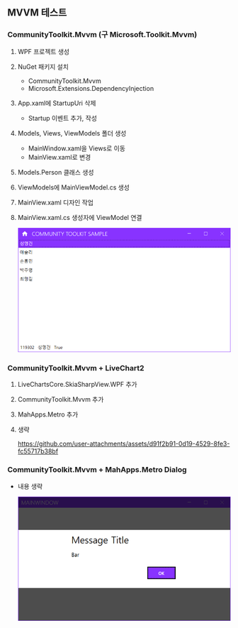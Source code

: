 ## MVVM 테스트

### CommunityToolkit.Mvvm (구 Microsoft.Toolkit.Mvvm)
1. WPF 프로젝트 생성
2. NuGet 패키지 설치 
    - CommunityToolkit.Mvvm
    - Microsoft.Extensions.DependencyInjection

3. App.xaml에 StartupUri 삭제
    - Startup 이벤트 추가, 작성
4. Models, Views, ViewModels 폴더 생성
    - MainWindow.xaml을 Views로 이동
    - MainView.xaml로 변경

5. Models.Person 클래스 생성
6. ViewModels에 MainViewModel.cs 생성
7. MainView.xaml 디자인 작업
8. MainView.xaml.cs 생성자에 ViewModel 연결

    <img src="./image/wpf9999.png" width="600">



### CommunityToolkit.Mvvm + LiveChart2
1. LiveChartsCore.SkiaSharpView.WPF 추가
2. CommunityToolkit.Mvvm 추가
3. MahApps.Metro 추가
4. 생략

    https://github.com/user-attachments/assets/d91f2b91-0d19-4529-8fe3-fc55717b38bf


### CommunityToolkit.Mvvm + MahApps.Metro Dialog
- 내용 생략

    <img src="./image/wpf9998.png" width="600">
